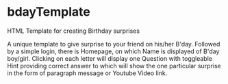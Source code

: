 # bdayTemplate
HTML Template for creating Birthday surprises

A unique template to give surprise to your friend on his/her B'day. Followed by a simple login, there is Homepage, on which Name is displayed of B'day boy/girl. Clicking on each letter will display one Question with toggleable Hint providing correct answer to which will show the one particular surprise in the form of paragraph message or Youtube Video link.
